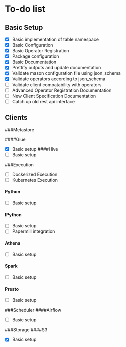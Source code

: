 # To-do list

## Basic Setup
- [x] Basic implementation of table namespace
- [x] Basic Configuration 
- [x] Basic Operator Registration 
- [x] Package configuration
- [x] Basic Documentation 
- [x] Prettify outputs and update documentation
- [x] Validate mason configuration file using json_schema
- [x] Validate operators according to json_schema 
- [ ] Validate client compatability with operators 
- [ ] Advanced Operator Registration Documentation 
- [ ] New Client Specification Documentation 
- [ ] Catch up old rest api interface 

## Clients

###Metastore

####Glue
- [x] Basic setup
####Hive
- [ ] Basic setup

###Execution
- [ ] Dockerized Execution
- [ ] Kubernetes Execution
#### Python
- [ ] Basic setup
#### IPython
- [ ] Basic setup
- [ ] Papermill integration 
#### Athena
- [ ] Basic setup 
#### Spark
- [ ] Basic setup 
#### Presto
- [ ] Basic setup 


###Scheduler
####Airflow
- [ ] Basic setup 

###Storage
####S3
- [x] Basic setup 



